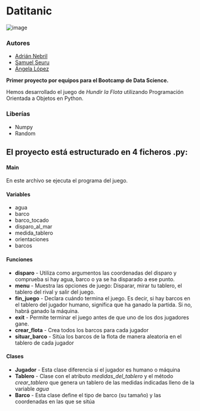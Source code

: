 # Datitanic

![image](https://github.com/Adrinebr/Datitanic/assets/147253096/7358c0c8-8645-4cdc-b860-2130a9476311)
### Autores
* [Adrián Nebril](https://github.com/Adrinebr)
* [Samuel Seuru](https://github.com/SamuelSeuru)
* [Ángela López](https://github.com/AngelaLM14)



**Primer proyecto por equipos para el Bootcamp de Data Science.**

Hemos desarrollado el juego de *Hundir la Flota* utilizando Programación Orientada a Objetos en Python. 

### Liberías
* Numpy
* Random

## El proyecto está estructurado en 4 ficheros .py:

#### Main

En este archivo se ejecuta el programa del juego.

#### Variables
* agua
* barco
* barco_tocado
* disparo_al_mar
* medida_tablero
* orientaciones
* barcos

#### Funciones
* **disparo** - Utiliza como argumentos las coordenadas del disparo y comprueba si hay agua, barco o ya se ha disparado a ese punto.
* **menu** - Muestra las opciones de juego: Disparar, mirar tu tablero, el tablero del rival y salir del juego.
* **fin_juego** - Declara cuándo termina el juego. Es decir, si hay barcos en el tablero del jugador humano, significa que ha ganado la partida. Si no, habrá ganado la máquina.
* **exit** - Permite terminar el juego antes de que uno de los dos jugadores gane.
* **crear_flota** - Crea todos los barcos para cada jugador
* **situar_barco** - Sitúa los barcos de la flota de manera aleatoria en el tablero de cada jugador

#### Clases
* **Jugador** - Esta clase diferencia si el jugador es humano o máquina
* **Tablero** - Clase con el atributo *medidas_del_tablero* y el método *crear_tablero* que genera un tablero de las medidas indicadas lleno de la variable *agua*
* **Barco** - Esta clase define el tipo de barco (su tamaño) y las coordenadas en las que se sitúa

